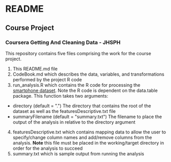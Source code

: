 # README
## Course Project
### Coursera Getting And Cleaning Data - JHSPH
This repository contains five files comprising the work for the 
course project.

1.  This README.md file
2.  CodeBook.md which describes the data, variables, and transformations performed by the project R code
3.  run_analysis.R which contains the R code for processing the  [smartphone dataset](https://d396qusza40orc.cloudfront.net/getdata%2Fprojectfiles%2FUCI%20HAR%20Dataset.zip). Note the R code is dependent on the data.table package. This function takes two arguments: 
* directory (default = ".") The directory that contains the root of the dataset as well as the featuresDescriptive.txt file
* summaryFilename (default = "summary.txt") The filename to place the output of the analysis in relative to the directory argument
4.  featuresDescriptive.txt which contains mapping data to allow the user to specify/change column names and add/remove columns from the analysis. **Note** this file must be placed in the working/target directory in order for the analysis to succeed
5.  summary.txt which is sample output from running the analysis